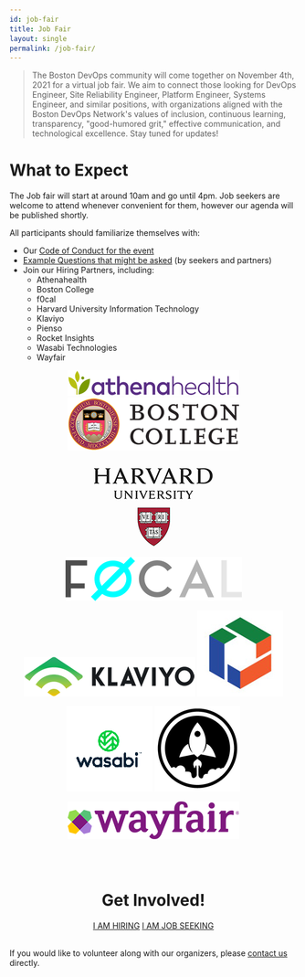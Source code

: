 ```yaml
---
id: job-fair
title: Job Fair
layout: single
permalink: /job-fair/
---
```


> The Boston DevOps community will come together on November 4th, 2021 for a virtual job fair. We aim to connect those looking for DevOps Engineer, Site Reliability Engineer, Platform Engineer, Systems Engineer, and similar positions, with organizations aligned with the Boston DevOps Network's values of inclusion, continuous learning, transparency, "good-humored grit," effective communication, and technological excellence. Stay tuned for updates!

# What to Expect
The Job fair will start at around 10am and go until 4pm. Job seekers are welcome to attend whenever convenient for them, however our agenda will be published shortly.

All participants should familiarize themselves with:

* Our [Code of Conduct for the event](/event-code-of-conduct)
* [Example Questions that might be asked](/example-job-fair-questions) (by seekers and partners)
* Join our Hiring Partners, including:
  * Athenahealth
  * Boston College
  * f0cal
  * Harvard University Information Technology
  * Klaviyo
  * Pienso
  * Rocket Insights
  * Wasabi Technologies
  * Wayfair

<p align="center">
<a href="https://www.athenahealth.com">
<img src="https://github.com/bostondevopsnetwork/bostondevopsnetwork.org/blob/main/_pages/Athenahealth_300w.png?raw=true" alt="Athena Health logo">
</a>

<img src="https://github.com/bostondevopsnetwork/bostondevopsnetwork.org/blob/main/_pages/BostonC_300w.png?raw=true" alt="Boston College logo"/>
</p>

<p align="center">
<img src="https://github.com/bostondevopsnetwork/bostondevopsnetwork.org/blob/main/_pages/Harvard_300w.png?raw=true" alt="Harvard University Information Technology logo"/>
<img src="https://github.com/bostondevopsnetwork/bostondevopsnetwork.org/blob/main/_pages/FOCAL_309w.png?raw=true" alt="f0cal logo"/>
</p>

<p align="center">
<img src="https://github.com/bostondevopsnetwork/bostondevopsnetwork.org/blob/main/_pages/Klaviyo_300w.png?raw=true" alt="Klaviyo logo"/>&#32;&#32;&#32;&#32;
<img src="https://github.com/bostondevopsnetwork/bostondevopsnetwork.org/blob/main/_pages/Pienso_150w.jpg?raw=true" alt="Pienso logo"/>
</p>

<p align="center">
<img src="https://github.com/bostondevopsnetwork/bostondevopsnetwork.org/blob/main/_pages/Wasabi_150w.png?raw=true" alt="Wasabi Technologies logo"/>
<img src="https://github.com/bostondevopsnetwork/bostondevopsnetwork.org/blob/main/_pages/rocket_logo_150s.png?raw=true" alt="Rocket Insights logo"/>
</p>

<p align="center">
<img src="https://github.com/bostondevopsnetwork/bostondevopsnetwork.org/blob/main/_pages/Wayfair_300w.png?raw=true" alt="Wayfair logo"/>
</p>

<div style="text-align:center">
<br /><br />

<h1>Get Involved!</h1>
<a href="https://bit.ly/bdon-job-fair-2021-partners" target="blank" class="btn btn--success">I AM HIRING</a> <a href="https://bit.ly/bdon-job-fair-2021" target="blank" class="btn btn--success">I AM JOB SEEKING</a>
</div>

<br />

If you would like to volunteer along with our organizers, please
[contact us](/contact/) directly.
